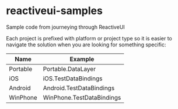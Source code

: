 reactiveui-samples
==================

Sample code from journeying through ReactiveUI

Each project is prefixed with platform or project type so it is easier to navigate the solution when you are looking for something specific:

| Name | Example |
|------|---------|
| Portable | Portable.DataLayer |
| iOS | iOS.TestDataBindings |
| Android | Android.TestDataBindings |
| WinPhone | WinPhone.TestDataBindings |
